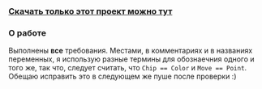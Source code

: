 ### [Скачать только этот проект можно тут](https://minhaskamal.github.io/DownGit/#/home?url=https://github.com/Efmprof/kpo-hse-22/tree/main/ReversiConsoleGame)
### О работе
Выполнены **все** требования. Местами, в комментариях и в названиях переменных, я использую разные термины для обознаечния одного и того же, так что, следует считать, что `Chip == Color` и `Move == Point`. Обещаю исправить это в следующем же пуше после проверки :)
